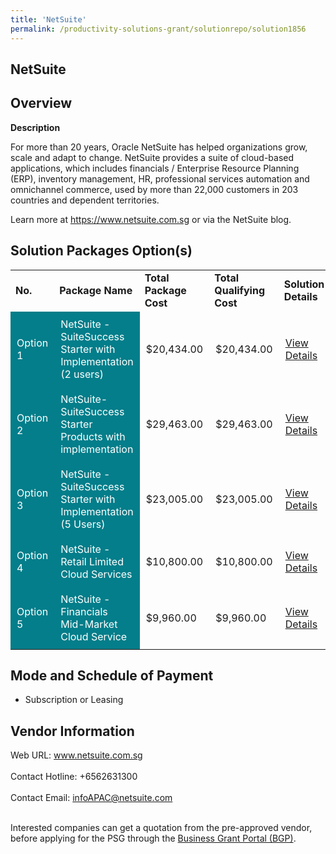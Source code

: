 ```yaml
---
title: 'NetSuite'
permalink: /productivity-solutions-grant/solutionrepo/solution1856
---
```


## NetSuite

## Overview

**Description**

For more than 20 years, Oracle NetSuite has helped organizations grow, scale and adapt to change. NetSuite provides a suite of cloud-based applications, which includes financials / Enterprise Resource Planning (ERP), inventory management, HR, professional services automation and omnichannel commerce, used by more than 22,000 customers in 203 countries and dependent territories.

Learn more at https://www.netsuite.com.sg or via the NetSuite blog.

## Solution Packages Option(s)

<table>
<tr>
<td><b>No.</b></td>
<td><b>Package Name</b></td>
<td><b>Total Package Cost</b></td>
<td><b>Total Qualifying Cost</b></td>
<td><b>Solution Details</b></td>
</tr>
<tr>
<td style='padding: 10px; background-color: #037E8A; color: #FFFFFF;'>Option 1</td>
<td style='padding: 10px; background-color: #037E8A; color: #FFFFFF;'>NetSuite - SuiteSuccess Starter with Implementation (2 users)</td>
<td style='padding: 10px;'>$20,434.00</td>
<td style='padding: 10px;'>$20,434.00</td>
<td style='padding: 10px;'><a href='https://www.gobusiness.gov.sg/images/psg/Desensitised_Oracle_Annex_3_CR_wef_5_May_2022_Part_12.pdf' target='_blank'>View Details</a></td>
</tr>
<tr>
<td style='padding: 10px; background-color: #037E8A; color: #FFFFFF;'>Option 2</td>
<td style='padding: 10px; background-color: #037E8A; color: #FFFFFF;'>NetSuite- SuiteSuccess Starter Products with implementation</td>
<td style='padding: 10px;'>$29,463.00</td>
<td style='padding: 10px;'>$29,463.00</td>
<td style='padding: 10px;'><a href='https://www.gobusiness.gov.sg/images/psg/Desensitised_Oracle_Annex_3_CR_wef_5_May_2022_Part_34.pdf' target='_blank'>View Details</a></td>
</tr>
<tr>
<td style='padding: 10px; background-color: #037E8A; color: #FFFFFF;'>Option 3</td>
<td style='padding: 10px; background-color: #037E8A; color: #FFFFFF;'>NetSuite - SuiteSuccess Starter with Implementation (5 Users)</td>
<td style='padding: 10px;'>$23,005.00</td>
<td style='padding: 10px;'>$23,005.00</td>
<td style='padding: 10px;'><a href='https://www.gobusiness.gov.sg/images/psg/Desensitised_Oracle_Annex_3_CR_wef_5_May_2022_Part_56.pdf' target='_blank'>View Details</a></td>
</tr>
<tr>
<td style='padding: 10px; background-color: #037E8A; color: #FFFFFF;'>Option 4</td>
<td style='padding: 10px; background-color: #037E8A; color: #FFFFFF;'>NetSuite - Retail Limited Cloud Services</td>
<td style='padding: 10px;'>$10,800.00</td>
<td style='padding: 10px;'>$10,800.00</td>
<td style='padding: 10px;'><a href='https://www.gobusiness.gov.sg/images/psg/Desensitised_Oracle_Annex_3_CR_wef_5_May_2022_Part_78.pdf' target='_blank'>View Details</a></td>
</tr>
<tr>
<td style='padding: 10px; background-color: #037E8A; color: #FFFFFF;'>Option 5</td>
<td style='padding: 10px; background-color: #037E8A; color: #FFFFFF;'>NetSuite - Financials Mid-Market Cloud Service</td>
<td style='padding: 10px;'>$9,960.00</td>
<td style='padding: 10px;'>$9,960.00</td>
<td style='padding: 10px;'><a href='https://www.gobusiness.gov.sg/images/psg/Desensitised_Oracle_Annex_3_CR_wef_5_May_2022_Part_9.pdf' target='_blank'>View Details</a></td>
</tr>
</table>

## Mode and Schedule of Payment

 - Subscription or Leasing

## Vendor Information

 Web URL: www.netsuite.com.sg <br><br>Contact Hotline: +6562631300 <br><br>Contact Email: infoAPAC@netsuite.com <br><br>

Interested companies can get a quotation from the pre-approved vendor, before applying for the PSG through the <a href='https://www.businessgrants.gov.sg/' target='_blank' rel='noopener'>Business Grant Portal (BGP)</a>.

<script src="/jquery/resize-tables.js"></script>
